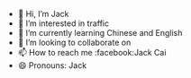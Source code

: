 - 👋 Hi, I’m Jack
- 👀 I’m interested in traffic
- 🌱 I’m currently learning Chinese and English
- 💞️ I’m looking to collaborate on 
- 📫 How to reach me :facebook:Jack Cai
- 😄 Pronouns: Jack
<!---
jack20030830/jack20030830 is a ✨ special ✨ repository because its `README.md` (this file) appears on your GitHub profile.
You can click the Preview link to take a look at your changes.
--->
